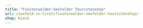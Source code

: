 ```yaml
---
title: "Finsterwalder-Seefelder Touristenshop"
url: /seefeld-in-tirol/finsterwalder-seefelder-touristenshop/
shop: Kiosk
---
```

